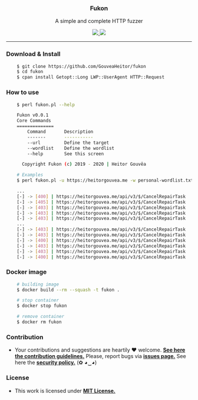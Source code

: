 <p align="center">
  <h3 align="center"><b>Fukon</b></h3>
  <p align="center">A simple and complete HTTP fuzzer</p>
  <p align="center">
    <a href="https://github.com/GouveaHeitor/security-spellbook/blob/master/LICENSE.md">
      <img src="https://img.shields.io/badge/license-MIT-blue.svg">
    </a>
    <a href="https://github.com/GouveaHeitor/security-spellbook/releases">
      <img src="https://img.shields.io/badge/version-0.1-blue.svg">
    </a>
  </p>
</p>

---

### Download & Install

```bash 
    $ git clone https://github.com/GouveaHeitor/fukon
    $ cd fukon
    $ cpan install Getopt::Long LWP::UserAgent HTTP::Request
```
### How to use

```bash
    $ perl fukon.pl --help

    Fukon v0.0.1
    Core Commands
    ==============
        Command       Description
        -------       -----------
        --url         Define the target
        --wordlist    Define the wordlist
        --help        See this screen

      Copyright Fukon (c) 2019 - 2020 | Heitor Gouvêa

    # Examples
    $ perl fukon.pl -u https://heitorgouvea.me -w personal-wordlist.txt -t 5

    ...
    [-] -> [400] | https://heitorgouvea.me/api/v3/$/CancelRepairTask         [CONNECT] - Bad Request
    [-] -> [405] | https://heitorgouvea.me/api/v3/$/CancelRepairTask         [TRACE] - Not Allowed
    [-] -> [403] | https://heitorgouvea.me/api/v3/$/CancelRepairTask         [PATCH] - Forbidden
    [-] -> [403] | https://heitorgouvea.me/api/v3/$/CancelRepairTask         [SUBSCRIBE] - Forbidden
    [-] -> [403] | https://heitorgouvea.me/api/v3/$/CancelRepairTask         [MOVE] - Forbidden
    ...
    [-] -> [403] | https://heitorgouvea.me/api/v3/$/CancelRepairTask         [NOTIFY] - Forbidden
    [-] -> [403] | https://heitorgouvea.me/api/v3/$/CancelRepairTask         [SEARCH] - Forbidden
    [-] -> [400] | https://heitorgouvea.me/api/v3/$/CancelRepairTask         [1337] - Bad Request
    [-] -> [403] | https://heitorgouvea.me/api/v3/$/CancelRepairTask         [JEFF] - Forbidden
    [-] -> [403] | https://heitorgouvea.me/api/v3/$/CancelRepairTask         [CATS] - Forbidden
    [-] -> [400] | https://heitorgouvea.me/api/v3/$/CancelRepairTask         [*] - Bad Request
```

### Docker image

```bash
    # building image
    $ docker build --rm --squash -t fukon .

    # stop container
    $ docker stop fukon

    # remove container
    $ docker rm fukon
```

### Contribution

- Your contributions and suggestions are heartily ♥ welcome. [**See here the contribution guidelines.**](/.github/CONTRIBUTING.md) Please, report bugs via [**issues page.**](https://github.com/GouveaHeitor/fukon/issues) See here the [**security policy.**](./github/SECURITY.md) (✿ ◕‿◕) 

### License

- This work is licensed under [**MIT License.**](https://github.com/GouveaHeitor/fukon/blob/master/LICENSE.md)